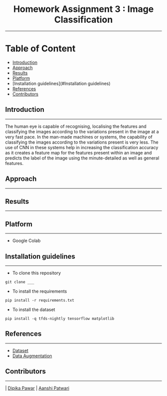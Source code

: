 
<h1 align = "center">
    Homework Assignment 3 : Image Classification  
</h1>

---

<h1>Table of Content</h1>

- [Introduction](#introduction)
- [Approach](#Approach)
- [Results](#Results)
- [Platform](#Platform)
- [Installation guidelines](#Installation guidelines)
- [References](#References)
- [Contributors](#Contributors)

## Introduction
---    
The human eye is capable of recognising, localising the features and classifying the images according to the variations present in the image at a very fast pace. In the man-made machines or systems, the capability of classifying the images according to the variations present is very less. The use of CNN in these systems help in increasing the classification accuracy as it creates a feature map for the features present within an image and predicts the label of the image using the minute-detailed as well as general features.

## Approach
---



## Results
---


## Platform
---
- Google Colab


## Installation guidelines
---
- To clone this repository
 ```
git clone ___
 ```
- To install the requirements
```
pip install -r requirements.txt
```
- To install the dataset
```
pip install -q tfds-nightly tensorflow matplotlib
```

## References
---
- [Dataset](https://www.tensorflow.org/datasets/overview)
- [Data Augmentation](https://www.tensorflow.org/tutorials/images/data_augmentation)


## Contributors
---

| [Dipika Pawar](https://github.com/DipikaPawar12)                                                                                                            | [Aanshi Patwari](https://github.com/aanshi18)                                                                                                           

